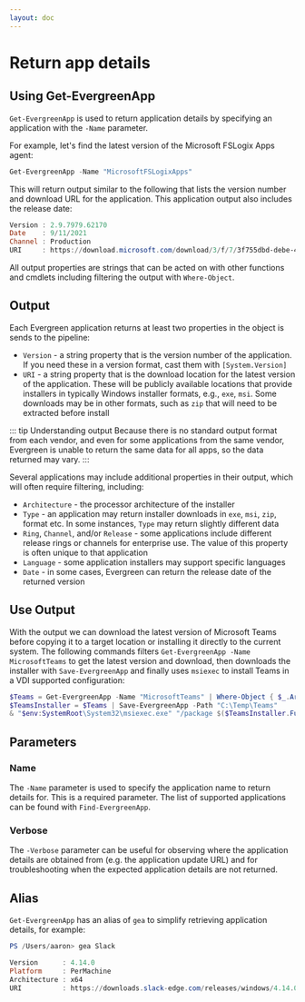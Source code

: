 ```yaml
---
layout: doc
---
```

# Return app details

## Using Get-EvergreenApp

`Get-EvergreenApp` is used to return application details by specifying an application with the `-Name` parameter.

For example, let's find the latest version of the Microsoft FSLogix Apps agent:

```powershell
Get-EvergreenApp -Name "MicrosoftFSLogixApps"
```

This will return output similar to the following that lists the version number and download URL for the application. This application output also includes the release date:

```powershell
Version : 2.9.7979.62170
Date    : 9/11/2021
Channel : Production
URI     : https://download.microsoft.com/download/3/f/7/3f755dbd-debe-46d4-811c-3e7c87bc4408/FSLogix_Apps_2.9.7979.62170.zip
```

All output properties are strings that can be acted on with other functions and cmdlets including filtering the output with `Where-Object`.

## Output

Each Evergreen application returns at least two properties in the object is sends to the pipeline:

* `Version` - a string property that is the version number of the application. If you need these in a version format, cast them with `[System.Version]`
* `URI` - a string property that is the download location for the latest version of the application. These will be publicly available locations that provide installers in typically Windows installer formats, e.g., `exe`, `msi`. Some downloads may be in other formats, such as `zip` that will need to be extracted before install

::: tip Understanding output
Because there is no standard output format from each vendor, and even for some applications from the same vendor, Evergreen is unable to return the same data for all apps, so the data returned may vary.
:::

Several applications may include additional properties in their output, which will often require filtering, including:

* `Architecture` - the processor architecture of the installer
* `Type` - an application may return installer downloads in `exe`, `msi`, `zip`, format etc. In some instances, `Type` may return slightly different data
* `Ring`, `Channel`, and/or `Release` - some applications include different release rings or channels for enterprise use. The value of this property is often unique to that application
* `Language` - some application installers may support specific languages
* `Date` - in some cases, Evergreen can return the release date of the returned version

## Use Output

With the output we can download the latest version of Microsoft Teams before copying it to a target location or installing it directly to the current system. The following commands filters `Get-EvergreenApp -Name MicrosoftTeams` to get the latest version and download, then downloads the installer with `Save-EvergreenApp` and finally uses `msiexec` to install Teams in a VDI supported configuration:

```powershell
$Teams = Get-EvergreenApp -Name "MicrosoftTeams" | Where-Object { $_.Architecture -eq "x64" -and $_.Ring -eq "General" -and $_.Type -eq "msi" }
$TeamsInstaller = $Teams | Save-EvergreenApp -Path "C:\Temp\Teams"
& "$env:SystemRoot\System32\msiexec.exe" "/package $($TeamsInstaller.FullName) ALLUSER=1 ALLUSERS=1 /quiet"
```

## Parameters

### Name

The `-Name` parameter is used to specify the application name to return details for. This is a required parameter. The list of supported applications can be found with `Find-EvergreenApp`.

### Verbose

The `-Verbose` parameter can be useful for observing where the application details are obtained from (e.g. the application update URL) and for troubleshooting when the expected application details are not returned.

## Alias

`Get-EvergreenApp` has an alias of `gea` to simplify retrieving application details, for example:

```powershell
PS /Users/aaron> gea Slack

Version      : 4.14.0
Platform     : PerMachine
Architecture : x64
URI          : https://downloads.slack-edge.com/releases/windows/4.14.0/prod/x64/slack-standalone-4.14.0.0.msi
```
